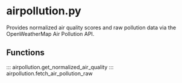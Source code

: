 # airpollution.py

Provides normalized air quality scores and raw pollution data via the OpenWeatherMap Air Pollution API.

## Functions

::: airpollution.get_normalized_air_quality
::: airpollution.fetch_air_pollution_raw